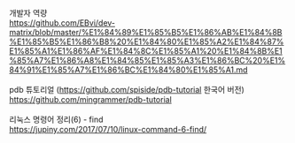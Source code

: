 개발자 역량 <br>
https://github.com/EBvi/dev-matrix/blob/master/%E1%84%89%E1%85%B5%E1%86%AB%E1%84%8B%E1%85%B5%E1%86%B8%20%E1%84%80%E1%85%A2%E1%84%87%E1%85%A1%E1%86%AF%E1%84%8C%E1%85%A1%20%E1%84%8B%E1%85%A7%E1%86%A8%E1%84%85%E1%85%A3%E1%86%BC%20%E1%84%91%E1%85%A7%E1%86%BC%E1%84%80%E1%85%A1.md<br>
<br>
pdb 튜토리얼 (https://github.com/spiside/pdb-tutorial 한국어 버전) <br>
https://github.com/mingrammer/pdb-tutorial<br>
<br>
리눅스 명령어 정리(6) - find<br>
https://jupiny.com/2017/07/10/linux-command-6-find/<br>
